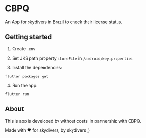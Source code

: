 # CBPQ

An App for skydivers in Brazil to check their license status.

## Getting started

1. Create `.env` 

2. Set JKS path property `storeFile` in `/android/key.properties`

3. Install the dependencies:

```
flutter packages get
```

4. Run the app:

```
flutter run
```

## About

This is app is developed by without costs, in partnership with CBPQ.

Made with :heart: for skydivers, by skydivers ;)